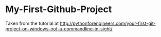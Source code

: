 My-First-Github-Project
=======================

Taken from the tutorial at http://pythonforengineers.com/your-first-git-project-on-windows-not-a-commandline-in-sight/
